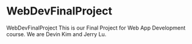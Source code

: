 # WebDevFinalProject
WebDevFinalProject
This is our Final Project for Web App Development course. We are Devin Kim and Jerry Lu.
